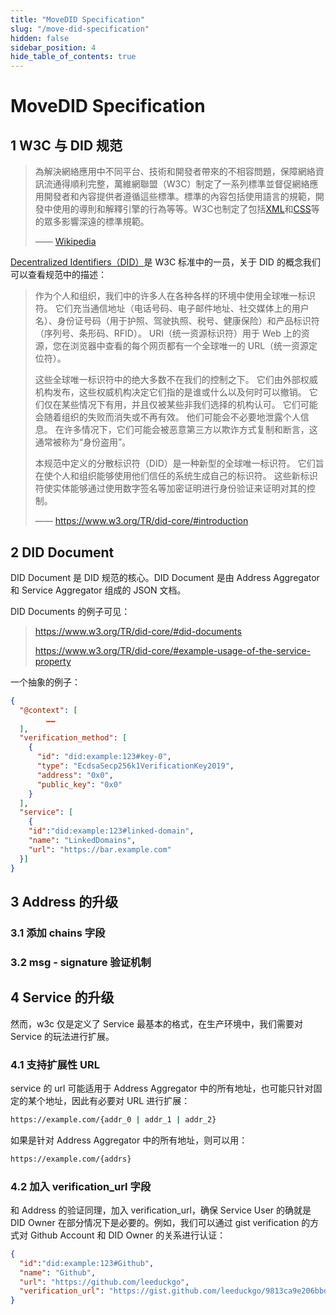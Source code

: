 ```yaml
---
title: "MoveDID Specification"
slug: "/move-did-specification"
hidden: false
sidebar_position: 4
hide_table_of_contents: true
---
```


# MoveDID Specification

## 1 W3C 与 DID 规范

> 為解決網絡應用中不同平台、技術和開發者帶來的不相容問題，保障網絡資訊流通得順利完整，萬維網聯盟（W3C）制定了一系列標準並督促網絡應用開發者和內容提供者遵循這些標準。標準的內容包括使用語言的規範，開發中使用的導則和解釋引擎的行為等等。W3C也制定了包括[XML](https://zh.m.wikipedia.org/wiki/XML)和[CSS](https://zh.m.wikipedia.org/wiki/CSS)等的眾多影響深遠的標準規範。
>
> —— [Wikipedia](https://zh.m.wikipedia.org/zh-hk/%E4%B8%87%E7%BB%B4%E7%BD%91%E8%81%94%E7%9B%9F)

[Decentralized Identifiers（DID）](https://www.w3.org/TR/did-core)是 W3C 标准中的一员，关于 DID 的概念我们可以查看规范中的描述：

> 作为个人和组织，我们中的许多人在各种各样的环境中使用全球唯一标识符。 它们充当通信地址（电话号码、电子邮件地址、社交媒体上的用户名）、身份证号码（用于护照、驾驶执照、税号、健康保险）和产品标识符（序列号、条形码、RFID）。 URI（统一资源标识符）用于 Web 上的资源，您在浏览器中查看的每个网页都有一个全球唯一的 URL（统一资源定位符）。
>
> 这些全球唯一标识符中的绝大多数不在我们的控制之下。 它们由外部权威机构发布，这些权威机构决定它们指的是谁或什么以及何时可以撤销。 它们仅在某些情况下有用，并且仅被某些非我们选择的机构认可。 它们可能会随着组织的失败而消失或不再有效。 他们可能会不必要地泄露个人信息。 在许多情况下，它们可能会被恶意第三方以欺诈方式复制和断言，这通常被称为“身份盗用”。
>
> 本规范中定义的分散标识符（DID）是一种新型的全球唯一标识符。 它们旨在使个人和组织能够使用他们信任的系统生成自己的标识符。 这些新标识符使实体能够通过使用数字签名等加密证明进行身份验证来证明对其的控制。
>
> —— https://www.w3.org/TR/did-core/#introduction

## 2 DID Document

DID Document 是 DID 规范的核心。DID Document 是由 Address Aggregator 和 Service Aggregator 组成的 JSON 文档。

DID Documents 的例子可见：

> https://www.w3.org/TR/did-core/#did-documents
>
> https://www.w3.org/TR/did-core/#example-usage-of-the-service-property

一个抽象的例子：

```json
{
  "@context": [
		……
  ],
  "verification_method": [
    {
      "id": "did:example:123#key-0",
      "type": "EcdsaSecp256k1VerificationKey2019",
      "address": "0x0",
      "public_key": "0x0" 
    }
  ],
  "service": [
    {
    "id":"did:example:123#linked-domain",
    "name": "LinkedDomains", 
    "url": "https://bar.example.com"
  }]
}
```

## 3 Address 的升级

### 3.1 添加 chains 字段

### 3.2 msg - signature 验证机制

## 4 Service 的升级

然而，w3c 仅是定义了 Service 最基本的格式，在生产环境中，我们需要对 Service 的玩法进行扩展。

### 4.1 支持扩展性 URL

service 的 url 可能适用于 Address Aggregator  中的所有地址，也可能只针对固定的某个地址，因此有必要对 URL 进行扩展：

```bash
https://example.com/{addr_0 | addr_1 | addr_2}
```

如果是针对 Address Aggregator 中的所有地址，则可以用：

```bash
https://example.com/{addrs}
```

### 4.2 加入 verification_url 字段

和 Address 的验证同理，加入 verification_url，确保 Service User 的确就是 DID Owner 在部分情况下是必要的。例如，我们可以通过 gist verification 的方式对 Github Account 和 DID Owner 的关系进行认证：

```json
{
  "id":"did:example:123#Github",
  "name": "Github", 
  "url": "https://github.com/leeduckgo",
  "verification_url": "https://gist.github.com/leeduckgo/9813ca9e206bbda1afb413ecea331063"
}
```







 
